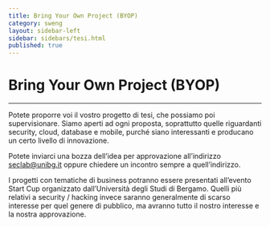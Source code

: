 ```yaml
---
title: Bring Your Own Project (BYOP)
category: sweng
layout: sidebar-left
sidebar: sidebars/tesi.html
published: true
---
```


# Bring Your Own Project (BYOP)
-------------------------------

Potete proporre voi il vostro progetto di tesi, che possiamo poi supervisionare.
Siamo aperti ad ogni proposta, soprattutto quelle riguardanti security, cloud,
database e mobile, purché siano interessanti e producano un certo livello di
innovazione.

Potete inviarci una bozza dell’idea per approvazione all’indirizzo
[seclab@unibg.it](seclab@unibg.it) oppure chiedere un incontro sempre a
quell’indirizzo.

I progetti con tematiche di business potranno essere presentati all’evento Start
Cup organizzato dall’Università degli Studi di Bergamo.  Quelli più relativi a
security / hacking invece saranno generalmente di scarso interesse per quel
genere di pubblico, ma avranno tutto il nostro interesse e la nostra
approvazione.

